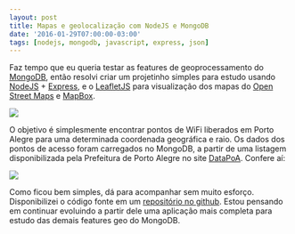 ```yaml
---
layout: post
title: Mapas e geolocalização com NodeJS e MongoDB
date: '2016-01-29T07:00:00-03:00'
tags: [nodejs, mongodb, javascript, express, json]
---
```


Faz tempo que eu queria testar as features de geoprocessamento do [MongoDB][1], então resolvi criar um projetinho simples para estudo usando [NodeJS][3] + [Express][4], e o [LeafletJS][2] para visualização dos mapas do [Open Street Maps][7] e [MapBox][8].

<img src="{{ site.baseurl }}/images/mongo-node-geo.PNG" />                                    

O objetivo é simplesmente encontrar pontos de WiFi liberados em Porto Alegre para uma determinada coordenada geográfica e raio. Os dados dos pontos de acesso foram carregados no MongoDB, a partir de uma listagem disponibilizada pela Prefeitura de Porto Alegre no site [DataPoA][5]. Confere aí:

<img src="{{ site.baseurl }}/images/node-mongo-geo.gif" />

Como ficou bem simples, dá para acompanhar sem muito esforço. Disponibilizei o código fonte em um [repositório no github][6]. Estou pensando em continuar evoluindo a partir dele uma aplicação mais completa para estudo das demais features geo do MongoDB.


[1]: https://docs.mongodb.org/manual/reference/operator/query-geospatial/ "Geospatial Query Operators"
[2]: http://leafletjs.com/ "Leaflet - an open-source JavaScript library for mobile-friendly interactive maps"
[3]: https://nodejs.org/ "NodeJS"
[4]: http://expressjs.com/ "Fast, unopinionated, minimalist web framework for Node.js"
[5]: http://datapoa.com.br/
[6]: https://github.com/uilian/node-simple-geo "Simple Geo Application "
[7]: http://www.openstreetmap.org/ "Open Street Maps"
[8]: https://www.mapbox.com/ "Mapbox - The next generation of map design."

